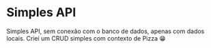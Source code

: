 # Simples API

Simples API, sem conexão com o banco de dados, apenas com dados locais. Criei um CRUD simples com contexto de Pizza 😁
